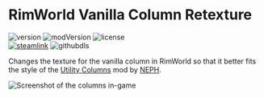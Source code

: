 # RimWorld Vanilla Column Retexture

![version](https://img.shields.io/badge/RimWorld-1.1-brightgreen.svg) ![modVersion](https://img.shields.io/github/v/release/thakyZ/RimWorldColumnRetexure?color=brightgreen&label=Mod%20version) ![license](https://img.shields.io/badge/License-MIT-brightgreen.svg)   
[![steamlink](https://raster.shields.io/steam/downloads/<id>.png?color=blue&label=Workshop&logo=steam)](https://steamcommunity.com/sharedfiles/filedetails/?id=<id>) ![githubdls](https://img.shields.io/github/downloads/thakyZ/RimWorldColumnRetexure/total?color=blue&label=Github&logo=github)

Changes the texture for the vanilla column in RimWorld so that it better fits the style of the [Utility Columns](https://steamcommunity.com/sharedfiles/filedetails/?id=2013476665) mod by [NEPH](http://steamcommunity.com/profiles/76561198005612491).

![Screenshot of the columns in-game](https://raw.githubusercontent.com/thakyZ/RimWorldColumnRetexure/media/screenshot1.png)
